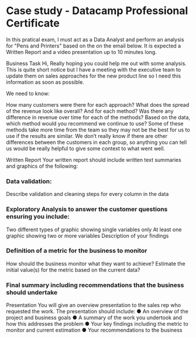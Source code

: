 # Case study - Datacamp Professional Certificate

In this pratical exam, I must act as a Data Analyst and perform an analysis for "Pens and Printers" based on the on the email below. It is expected a Written Report and a video presentation up to 10 minutes long.

Business Task
Hi, Really hoping you could help me out with some analysis. This is quite short notice but I have a meeting with the executive team to update them on sales approaches for the new product line so I need this information as soon as possible.

We need to know:

How many customers were there for each approach?
What does the spread of the revenue look like overall? And for each method?
Was there any difference in revenue over time for each of the methods?
Based on the data, which method would you recommend we continue to use? Some of these methods take more time from the team so they may not be the best for us to use if the results are similar. We don’t really know if there are other differences between the customers in each group, so anything you can tell us would be really helpful to give some context to what went well.

Written Report
Your written report should include written text summaries and graphics of the following:
### Data validation:
Describe validation and cleaning steps for every column in the data
### Exploratory Analysis to answer the customer questions ensuring you include:
Two different types of graphic showing single variables only
At least one graphic showing two or more variables
Description of your findings
### Definition of a metric for the business to monitor
How should the business monitor what they want to achieve?
Estimate the initial value(s) for the metric based on the current data?
### Final summary including recommendations that the business should undertake

Presentation
You will give an overview presentation to the sales rep who requested the work. The
presentation should include:
● An overview of the project and business goals
● A summary of the work you undertook and how this addresses the problem
● Your key findings including the metric to monitor and current estimation
● Your recommendations to the business

